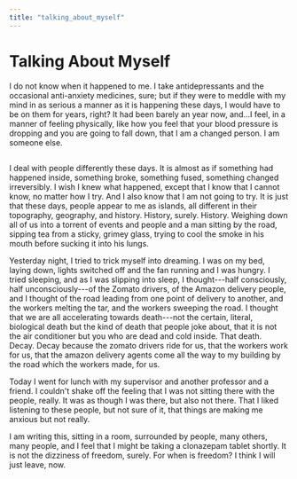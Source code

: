 ```yaml
---
title: "talking_about_myself"
---
```


# Talking About Myself

I do not know when it happened to me. I take antidepressants and the
occasional anti-anxiety medicines, sure; but if they were to meddle with
my mind in as serious a manner as it is happening these days, I would
have to be on them for years, right? It had been barely an year now,
and...I feel, in a manner of feeling physically, like how you feel that
your blood pressure is dropping and you are going to fall down, that I
am a changed person. I am someone else.

## 

I deal with people differently these days. It is almost as if something
had happened inside, something broke, something fused, something changed
irreversibly. I wish I knew what happened, except that I know that I
cannot know, no matter how I try. And I also know that I am not going to
try. It is just that these days, people appear to me as islands, all
different in their topography, geography, and history. History, surely.
History. Weighing down all of us into a torrent of events and people and
a man sitting by the road, sipping tea from a sticky, grimey glass,
trying to cool the smoke in his mouth before sucking it into his lungs.

Yesterday night, I tried to trick myself into dreaming. I was on my bed,
laying down, lights switched off and the fan running and I was hungry. I
tried sleeping, and as I was slipping into sleep, I thought---half
consciously, half unconsciously---of the Zomato drivers, of the Amazon
delivery people, and I thought of the road leading from one point of
delivery to another, and the workers melting the tar, and the workers
sweeping the road. I thought that we are all accelerating towards
death---not the certain, literal, biological death but the kind of death
that people joke about, that it is not the air conditioner but you who
are dead and cold inside. That death. Decay. Decay because the zomato
drivers ride for us, that the workers work for us, that the amazon
delivery agents come all the way to my building by the road which the
workers made, for us.

Today I went for lunch with my supervisor and another professor and a
friend. I couldn't shake off the feeling that I was not sitting there
with the people, really. It was as though I was there, but also not
there. That I liked listening to these people, but not sure of it, that
things are making me anxious but not really.

I am writing this, sitting in a room, surrounded by people, many others,
many people, and I feel that I might be taking a clonazepam tablet
shortly. It is not the dizziness of freedom, surely. For when is
freedom? I think I will just leave, now.
